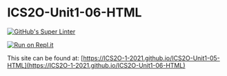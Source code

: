 # ICS2O-Unit1-06-HTML
[![GitHub's Super Linter](https://github.com/ICS2O-1-2021/ICS2O-Unit1-06-HTML/workflows/GitHub's%20Super%20Linter/badge.svg)](https://github.com/ICS2O-1-2021/ICS2O-Unit1-06-HTML/actions)

[![Run on Repl.it](https://repl.it/badge/github/ICS2O-1-2021/ICS2O-Unit1-06-HTML)](https://repl.it/github/ICS2O-1-2021/ICS2O-Unit1-06-HTML)

This site can be found at: [https://ICS2O-1-2021.github.io/ICS2O-Unit1-05-HTML](https://ICS2O-1-2021.github.io/ICS2O-Unit1-06-HTML)

